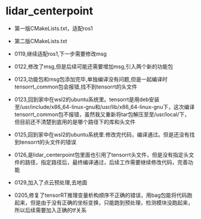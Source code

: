 # lidar_centerpoint


- 第一版CMakeLists.txt，适配ros1


- 第二版CMakeLists.txt


- 0119,继续适配ros1,下一步需要修改msg


- 0122,修改了msg,但是后续可能还需要增加msg,引入两个新的功能包


- 0123,功能包和msg包添加完毕,单独编译没有问题,但是一起编译时tensorrt_common包会报错,找不到tensorrt的头文件

- 0123,回到家中在wsl2的ubuntu系统里。tensorrt是用deb安装至/usr/include/x86_64-linux-gnu和/usr/lib/x86_64-linux-gnu下，这次编译tensorrt_common包不报错，虽然我又重新将tar包解压至至/usr/local/下，但目前还不清楚到底用的是哪个路径下的库和头文件

- 0125,回到家中在wsl2的ubuntu系统里.修改完代码，编译通过。但是还没有找到tensorrt的头文件的错误

- 0126,是lidar_centerpoint包里面也引用了tensorrt头文件，但是没有指定头文件的路径，指定路径后，最终编译通过，后续工作需要继续修改代码，完善功能

- 0129,加入了点云预处理,去地面

- 0205,修复了tensorRT推理变量析构顺序不正确的错误，用bag包能将代码跑起来，但是由于没有正确的坐标变换，只能跑到预处理，检测模块没跑起来，所以后续需要加入正确的tf关系
